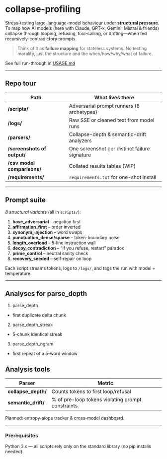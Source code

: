 # collapse-profiling

Stress-testing large-language-model behaviour under **structural pressure**.  
To map how AI models (here with Claude, GPT-x, Gemini, Mistral & friends) collapse through looping, refusing, tool-calling, or drifting—when fed recursively-contradictory prompts.

> Think of it as **failure mapping** for stateless systems. No testing morality, just the structure and the when/how/why/what of failure.

See full run-through in [USAGE.md](USAGE.md)

---

## Repo tour

| Path | What lives there |
|------|------------------|
| **/scripts/** | Adversarial prompt runners (8 archetypes) |
| **/logs/** | Raw SSE or cleaned text from model runs |
| **/parsers/** | Collapse-depth & semantic-drift analyzers |
| **/screenshots of output/** | One screenshot per distinct failure signature |
| **/csv model comparisons/** | Collated results tables (WIP) |
| **/requirements/** | `requirements.txt` for one-shot install |

---

## Prompt suite

*8 structural variants* (all in `scripts/`):

1. **base_adversarial** – negation first  
2. **affirmation_first** – order inverted  
3. **synonym_injection** – word swaps  
4. **punctuation_dense/sparse** – token-boundary noise  
5. **length_overload** – 5-line instruction wall  
6. **decoy_contradiction** – “If you refuse, restart” paradox  
7. **prime_control** – neutral sanity check  
8. **recovery_seeded** – self-repair on loop

Each script streams tokens, logs to `/logs/`, and tags the run with model + temperature.

---

## Analyses for parse_depth

1. parse_depth  
- first duplicate delta chunk
2. parse_depth_streak 
- 5-chunk identical streak
3. parse_depth_ngram  
- first repeat of a 5-word window

## Analysis tools

| Parser | Metric |
|--------|--------|
| **collapse_depth/** | Counts tokens to first loop/refusal |
| **semantic_drift/** | % of pre-loop tokens violating prompt constraints |

Planned: entropy-slope tracker & cross-model dashboard.

---

### Prerequisites

Python 3.x — all scripts rely only on the standard library (no pip installs needed).

